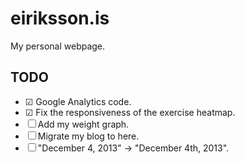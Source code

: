 eiriksson.is
============

My personal webpage.

## TODO

  * ☑ Google Analytics code.
  * ☑ Fix the responsiveness of the exercise heatmap.
  * ☐ Add my weight graph.
  * ☐ Migrate my blog to here.
  * ☐ "December 4, 2013" -> "December 4th, 2013". 